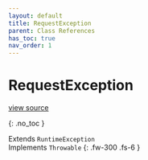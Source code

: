 ```yaml
---
layout: default
title: RequestException
parent: Class References
has_toc: true
nav_order: 1
---
```


# RequestException
[view source](https://github.com/Mark-Sign/gateway-sdk-php/blob/master/src/Exception/RequestException.php)

{: .no_toc }

Extends `RuntimeException` <br> Implements `Throwable`
{: .fw-300 .fs-6 }

